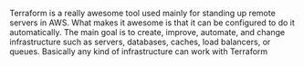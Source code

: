 Terraform is a really awesome tool used mainly for standing up remote servers in AWS. What makes it awesome is that it can be configured to do it automatically. The main goal is to create, improve, automate, and change infrastructure such as servers, databases, caches, load balancers, or queues. Basically any kind of infrastructure can work with Terraform 
